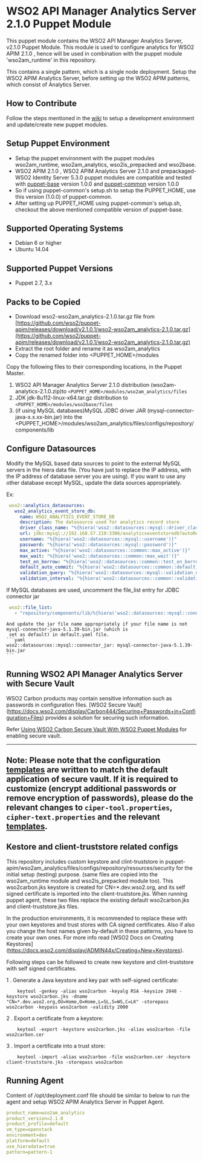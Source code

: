 # WSO2 API Manager Analytics Server 2.1.0 Puppet Module

This puppet module contains the WSO2 API Manager Analytics Server, v2.1.0 Puppet Module. This module is used to
configure analytics for WSO2 APIM 2.1.0 , hence will be used in combination with the puppet module 'wso2am_runtime' in
this repository.

This contains a single pattern, which is a single node deployment. Setup the WSO2 APIM Analytics Server, before setting
 up the WSO2 APIM patterns, which consist of Analytics Server.

## How to Contribute

Follow the steps mentioned in the [wiki](https://github.com/wso2/puppet-base/wiki) to setup a development environment and update/create new puppet modules.

## Setup Puppet Environment

* Setup the puppet environment with the puppet modules wso2am_runtime, wso2am_analytics, wso2is_prepacked and wso2base.
* WSO2 APIM 2.1.0 , WSO2 APIM Analytics Server 2.1.0 and prepackaged-WSO2 Identity Server 5.3.0 puppet modules are
compatible and tested with
[puppet-base](https://github.com/wso2/puppet-base/) version 1.0.0 and [puppet-common](https://github.com/wso2/puppet-common) version 1.0.0
* So if using puppet-common's setup.sh to setup the PUPPET_HOME, use this version (1.0.0) of puppet-common.
* After setting up PUPPET_HOME using puppet-common's setup.sh, checkout the above mentioned compatible version of puppet-base.

## Supported Operating Systems

- Debian 6 or higher
- Ubuntu 14.04

## Supported Puppet Versions

- Puppet 2.7, 3.x

## Packs to be Copied

* Download wso2-wso2am_analytics-2.1.0.tar.gz file from [https://github.com/wso2/puppet-apim/releases/download/v2.1.0.1/wso2-wso2am_analytics-2.1.0.tar.gz](https://github.com/wso2/puppet-apim/releases/download/v2.1.0.1/wso2-wso2am_analytics-2.1.0.tar.gz)
* Extract the root folder and rename it as wso2am_analytics
* Copy the renamed folder into <PUPPET_HOME>/modules

Copy the following files to their corresponding locations, in the Puppet Master.

1. WSO2 API Manager Analytics Server 2.1.0 distribution (wso2am-analytics-2.1.0.zip)to
`<PUPPET_HOME>/modules/wso2am_analytics/files`
2. JDK jdk-8u112-linux-x64.tar.gz distribution to `<PUPPET_HOME>/modules/wso2base/files`
3. (if using MySQL databases)MySQL JDBC driver JAR (mysql-connector-java-x.x.xx-bin.jar) into the
<PUPPET_HOME>/modules/wso2am_analytics/files/configs/repository/components/lib

## Configure Datasources

Modify the MySQL based data sources to point to the external MySQL servers in the hiera data file. (You
 have just to replace the IP address, with the IP address of database server you are using). If you want
to use any other database except MySQL, update the data sources appropriately.

Ex:
   ```yaml
    wso2::analytics_datasources:
      wso2_analytics_event_store_db:
        name: WSO2_ANALYTICS_EVENT_STORE_DB
        description: The datasource used for analytics record store
        driver_class_name: "%{hiera('wso2::datasources::mysql::driver_class_name')}"
        url: jdbc:mysql://192.168.57.210:3306/analyticseventstoredb?autoReconnect=true
        username: "%{hiera('wso2::datasources::mysql::username')}"
        password: "%{hiera('wso2::datasources::mysql::password')}"
        max_active: "%{hiera('wso2::datasources::common::max_active')}"
        max_wait: "%{hiera('wso2::datasources::common::max_wait')}"
        test_on_borrow: "%{hiera('wso2::datasources::common::test_on_borrow')}"
        default_auto_commit: "%{hiera('wso2::datasources::common::default_auto_commit')}"
        validation_query: "%{hiera('wso2::datasources::mysql::validation_query')}"
        validation_interval: "%{hiera('wso2::datasources::common::validation_interval')}"
   ```
   If MySQL databases are used, uncomment the file_list entry for JDBC connector jar

   ```yaml
    wso2::file_list:
      - "repository/components/lib/%{hiera('wso2::datasources::mysql::connector_jar')}"
   ```
    And update the jar file name appropriately if your file name is not mysql-connector-java-5.1.39-bin.jar (which is
     set as default) in default.yaml file.
    ```yaml
    wso2::datasources::mysql::connector_jar: mysql-connector-java-5.1.39-bin.jar
    ```
## Running WSO2 API Manager Analytics Server with Secure Vault

WSO2 Carbon products may contain sensitive information such as passwords in configuration files. [WSO2 Secure Vault]
(https://docs.wso2.com/display/Carbon444/Securing+Passwords+in+Configuration+Files) provides a solution for securing such information.

Refer [Using WSO2 Carbon Secure Vault With WSO2 Puppet Modules](https://github.com/wso2/puppet-base/wiki/Using-WSO2-Carbon-Secure-Vault-With-WSO2-Puppet-Modules) for enabling secure vault.

---
**Note:**
Please note that the configuration [templates](./templates/repository/conf/) are written to match the default application of secure vault. If it is required to customize (encrypt additional passwords or remove encryption of passwords), please do the relevant changes to `ciper-tool.properties`, `cipher-text.properties` and the relevant [templates](./templates/repository/conf/).
---

## Kestore and client-truststore related configs

This repository includes custom keystore and clint-truststore in
puppet-apim/wso2am_analytics/files/configs/repository/resources/security for the initial setup (testing) purpose.
(same files are copied into the wso2am_runtime module and wso2is_prepacked module too). This wso2carbon.jks keystore is
created for CN=*.dev.wso2.org, and its self signed certificate is imported into the client-truststore.jks. When running puppet agent, these two files replace the existing default wso2carbon.jks and client-truststore.jks files.

In the production environments, it is recommended to replace these with your own keystores and trust stores with CA
signed certificates. Also if also you change the host names given by-default in these patterns, you have to create
your own ones. For more info read [WSO2 Docs on Creating Keystores] (https://docs.wso2.com/display/ADMIN44x/Creating+New+Keystores).

Following steps can be followed to create new keystore and clint-truststore with self signed certificates.

1 . Generate a Java keystore and key pair with self-signed certificate:
```
	keytool -genkey -alias wso2carbon -keyalg RSA -keysize 2048 -keystore wso2carbon.jks -dname "CN=*.dev.wso2.org,OU=Home,O=Home,L=SL,S=WS,C=LK" -storepass wso2carbon -keypass wso2carbon -validity 2000
```
2 . Export a certificate from a keystore:
```
	keytool -export -keystore wso2carbon.jks -alias wso2carbon -file wso2carbon.cer
```
3 . Import a certificate into a trust store:
```
	keytool -import -alias wso2carbon -file wso2carbon.cer -keystore client-truststore.jks -storepass wso2carbon
```

## Running Agent

Content of /opt/deployment.conf file should be similar to below to run the agent and setup WSO2 APIM Analytics Server
 in Puppet Agent.
```yaml
product_name=wso2am_analytics
product_version=2.1.0
product_profile=default
vm_type=openstack
environment=dev
platform=default
use_hieradata=true
pattern=pattern-1
```
